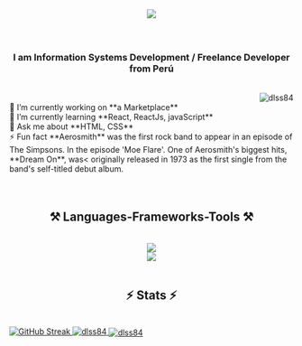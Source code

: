 <br/>
<h1 align="center">
    <img src="https://readme-typing-svg.herokuapp.com/?font=Righteous&size=35&center=true&vCenter=true&width=500&height=70&duration=4000&lines=Hi+There!+😎;+I'm+Daniel+Sebastiani+Sobenes;" />
</h1>
<br/>
<div align="center" >
<h3 align="center">I am Information Systems Development / Freelance Developer from Perú</h3>
</div>
<br/>
<div align="right"> <img src="https://komarev.com/ghpvc/?username=dlss84&label=Profile%20views&color=0e75b6&style=flat" alt="dlss84" /> </div>

<div align="left">
  🔭 I’m currently working on **a Marketplace**     <br/>
  🌱 I’m currently learning  **React, ReactJs, javaScript**   <br/>
  💬 Ask me about **HTML, CSS**   <br/>
  ⚡ Fun fact  **Aerosmith** was the first rock band to appear in an episode of The Simpsons.
  In the episode 'Moe Flare'. One of Aerosmith's biggest hits, **Dream On**, was<
  originally released in 1973 as the first single from the band's self-titled
  debut album.<br/>
</div>
<br/>   <!--   <a href="https://dlss84.github.io" target="_blank">   <img src="https://img.shields.io/badge/Portfolio-FF5722?style=for-the-badge&logo=todoist&logoColor=white" target="_blank" />  </a>      -->
</div>
<br/>
<h2 align="center">⚒️ Languages-Frameworks-Tools ⚒️</h2>
<br/>
<div align="center">
    <img src="https://skillicons.dev/icons?i=react,bootstrap,html,css,vscode,github,figma,tailwind" /><br/>
    <img src="https://skillicons.dev/icons?i=nodejs,python,javascript,firebase,mongodb,java,mysql" /><br>
</div>

<br/>

<h2 align="center">⚡ Stats ⚡</h2>    
<br/>
 <a href="https://git.io/streak-stats">
     <img src="https://streak-stats.demolab.com?user=Dlss84&theme=transparent&hide_border=flase" alt="GitHub Streak" />
     <img src="https://github-readme-stats.vercel.app/api?username=dlss84&show_icons=true&locale=en&theme=transparent&hide_border=false&rank_icon=github&border_radius=10" alt="dlss84" />
     <img align="center" src="https://github-readme-stats .vercel.app/api/top-langs?username=dlss84&show_icons=true&locale=en&theme=transparent&hide_border=false&layout=compact" alt="dlss84" />
    </a>    
<br/>

<!-- TROFEOS 
<h2 align="center">🏆 Trophies 🏆</h2>
-->

<br/>

<br/>

    
<br/>

<br/>

<br/>

<br/>
 
</div>


<br/>

<br/>


